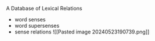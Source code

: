 A Database of Lexical Relations 
- word senses
- word supersenses
- sense relations
![[Pasted image 20240523190739.png]]